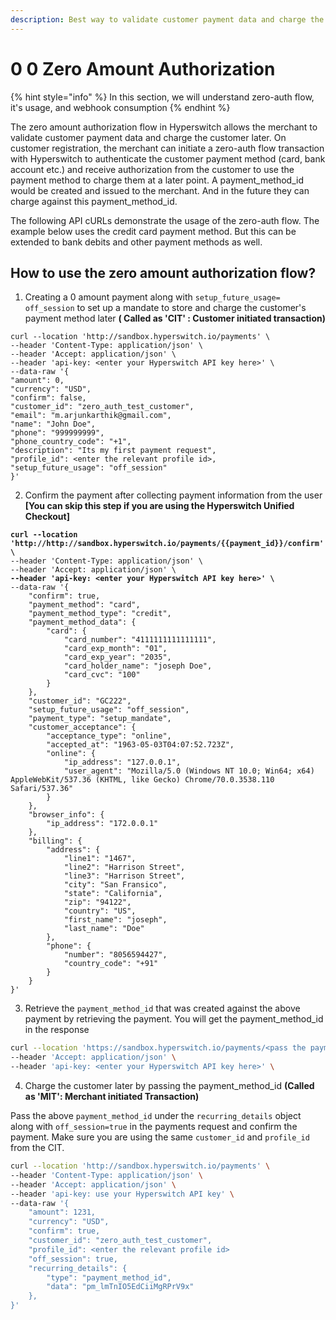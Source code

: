 ```yaml
---
description: Best way to validate customer payment data and charge the customer later
---
```


# 0️ 0️ Zero Amount Authorization

{% hint style="info" %}
In this section, we will understand zero-auth flow, it's usage, and webhook consumption
{% endhint %}

The zero amount authorization flow in Hyperswitch allows the merchant to validate customer payment data and charge the customer later. On customer registration, the merchant can initiate a zero-auth flow transaction with Hyperswitch to authenticate the customer payment method (card, bank account etc.) and receive authorization from the customer to use the payment method to charge them at a later point. A payment\_method\_id would be created and issued to the merchant. And in the future they can charge against this payment\_method\_id.

The following API cURLs demonstrate the usage of the zero-auth flow. The example below uses the credit card payment method. But this can be extended to bank debits and other payment methods as well.

## How to use the zero amount authorization flow?

1. Creating a 0 amount payment along with `setup_future_usage= off_session` to set up a mandate to store and charge the customer's payment method later **( Called as 'CIT' : Customer initiated transaction)**

```shell
curl --location 'http://sandbox.hyperswitch.io/payments' \
--header 'Content-Type: application/json' \
--header 'Accept: application/json' \
--header 'api-key: <enter your Hyperswitch API key here>' \
--data-raw '{
"amount": 0,
"currency": "USD",
"confirm": false,
"customer_id": "zero_auth_test_customer",
"email": "m.arjunkarthik@gmail.com",
"name": "John Doe",
"phone": "999999999",
"phone_country_code": "+1",
"description": "Its my first payment request",
"profile_id": <enter the relevant profile id>,
"setup_future_usage": "off_session"
}'

```

2. Confirm the payment after collecting payment information from the user **\[You can skip this step if you are using the Hyperswitch Unified Checkout]**

<pre class="language-bash"><code class="lang-bash"><strong>curl --location 'http://http://sandbox.hyperswitch.io/payments/{{payment_id}}/confirm' \
</strong>--header 'Content-Type: application/json' \
--header 'Accept: application/json' \
<strong>--header 'api-key: &#x3C;enter your Hyperswitch API key here>' \
</strong>--data-raw '{
    "confirm": true,
    "payment_method": "card",
    "payment_method_type": "credit",
    "payment_method_data": {
        "card": {
            "card_number": "4111111111111111",
            "card_exp_month": "01",
            "card_exp_year": "2035",
            "card_holder_name": "joseph Doe",
            "card_cvc": "100"
        }
    },
    "customer_id": "GC222",
    "setup_future_usage": "off_session",
    "payment_type": "setup_mandate",
    "customer_acceptance": {
        "acceptance_type": "online",
        "accepted_at": "1963-05-03T04:07:52.723Z",
        "online": {
            "ip_address": "127.0.0.1",
            "user_agent": "Mozilla/5.0 (Windows NT 10.0; Win64; x64) AppleWebKit/537.36 (KHTML, like Gecko) Chrome/70.0.3538.110 Safari/537.36"
        }
    },
    "browser_info": {
        "ip_address": "172.0.0.1"
    },
    "billing": {
        "address": {
            "line1": "1467",
            "line2": "Harrison Street",
            "line3": "Harrison Street",
            "city": "San Fransico",
            "state": "California",
            "zip": "94122",
            "country": "US",
            "first_name": "joseph",
            "last_name": "Doe"
        },
        "phone": {
            "number": "8056594427",
            "country_code": "+91"
        }
    }
}'
</code></pre>

3. Retrieve the `payment_method_id` that was created against the above payment by retrieving the payment. You will get the payment\_method\_id in the response

```bash
curl --location 'https://sandbox.hyperswitch.io/payments/<pass the payment_id>' \
--header 'Accept: application/json' \
--header 'api-key: <enter your Hyperswitch API key here>' \
```

4. Charge the customer later by passing the payment\_method\_id  **(Called as 'MIT': Merchant initiated Transaction)**

Pass the above `payment_method_id` under the `recurring_details` object along with `off_session=true` in the payments request and confirm the payment. Make sure you are using the same `customer_id` and `profile_id` from the CIT.

```bash
curl --location 'http://sandbox.hyperswitch.io/payments' \
--header 'Content-Type: application/json' \
--header 'Accept: application/json' \
--header 'api-key: use your Hyperswitch API key' \
--data-raw '{
    "amount": 1231,
    "currency": "USD",
    "confirm": true,
    "customer_id": "zero_auth_test_customer",
    "profile_id": <enter the relevant profile id>
    "off_session": true,
    "recurring_details": {
        "type": "payment_method_id",
        "data": "pm_lmTnIO5EdCiiMgRPrV9x"
    },
}'
```
